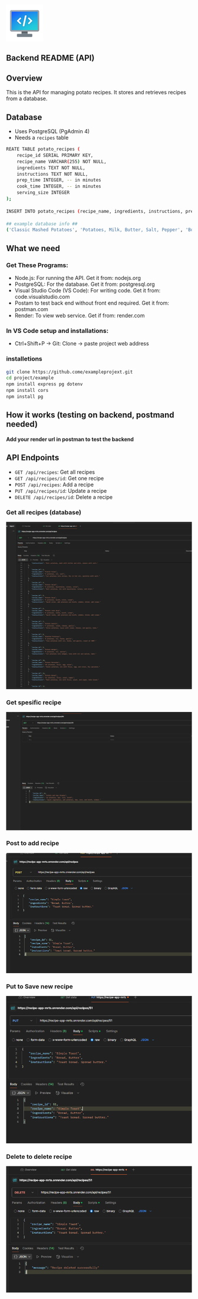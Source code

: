 ![alt text](image-3.png)

## Backend README (API)

## Overview

This is the API for managing potato recipes. It stores and retrieves recipes from a database.

## Database

* Uses PostgreSQL (PgAdmin 4)
* Needs a `recipes` table

``` bash
REATE TABLE potato_recipes (
    recipe_id SERIAL PRIMARY KEY,
    recipe_name VARCHAR(255) NOT NULL,
    ingredients TEXT NOT NULL,
    instructions TEXT NOT NULL,
    prep_time INTEGER, -- in minutes
    cook_time INTEGER, -- in minutes
    serving_size INTEGER
);

INSERT INTO potato_recipes (recipe_name, ingredients, instructions, prep_time, cook_time, serving_size) VALUES

## example database info ##
('Classic Mashed Potatoes', 'Potatoes, Milk, Butter, Salt, Pepper', 'Boil potatoes, mash with milk and butter, season.', 15, 20, 4), ...
```

## What we need
 
 ### Get These Programs:

* Node.js: For running the API. Get it from: nodejs.org
* PostgreSQL: For the database. Get it from: postgresql.org
* Visual Studio Code (VS Code): For writing code. Get it from: code.visualstudio.com
* Postam to test back end without front end required. Get it from: postman.com
* Render: To view web service. Get if from: render.com

### In VS Code setup and installations:
* Ctrl+Shift+P -> Git: Clone -> paste project web address
### installetions
``` bash
git clone https://github.come/exampleprojext.git
cd project/example
npm install express pg dotenv
npm install cors
npm install pg
```

## How it works (testing on backend, postmand needed)
#### Add your render url in postman to test the backend

## API Endpoints

* `GET /api/recipes`: Get all recipes
* `GET /api/recipes/id`: Get one recipe
* `POST /api/recipes`: Add a recipe
* `PUT /api/recipes/id`: Update a recipe
* `DELETE /api/recipes/id`: Delete a recipe

### Get all recipes (database)
![alt text](<Screenshot 2025-03-04 105121-1.png>)
### Get spesific recipe
![alt text](<Screenshot 2025-03-04 105139.png>)
### Post to add recipe
![alt text](<Screenshot 2025-03-04 105615.png>)
### Put to Save new recipe
![alt text](<Screenshot 2025-03-04 105710-2.png>)
### Delete to delete recipe
![alt text](<Screenshot 2025-03-04 105845.png>)